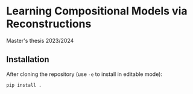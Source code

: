# Learning Compositional Models via Reconstructions
Master's thesis 2023/2024

## Installation

After cloning the repository (use `-e` to install in editable mode):

```bash
pip install .
```